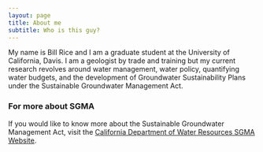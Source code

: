 ```yaml
---
layout: page
title: About me
subtitle: Who is this guy?
---
```


My name is Bill Rice and I am a graduate student at the University of California, Davis. I am a geologist by trade and training but my current research revolves around water management, water policy, quantifying water budgets, and the development of Groundwater Sustainability Plans under the Sustainable Groundwater Management Act.

### For more about SGMA

If you would like to know more about the Sustainable Groundwater Management Act, visit the [California Department of Water Resources SGMA Website](https://sgma.water.ca.gov/portal/).
